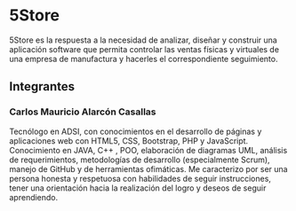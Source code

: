# 5Store

5Store es la respuesta a la necesidad de analizar, diseñar y construir una aplicación software que permita controlar las ventas físicas y virtuales de una empresa de manufactura y hacerles el correspondiente seguimiento.

## Integrantes

### Carlos Mauricio Alarcón Casallas
Tecnólogo en ADSI, con conocimientos en el desarrollo de páginas y aplicaciones web con HTML5, CSS, Bootstrap, PHP y JavaScript. Conocimiento en JAVA, C++ , POO, elaboración de diagramas UML, análisis de requerimientos, metodologías de desarrollo (especialmente Scrum),  manejo de GitHub y de herramientas ofimáticas.
Me caracterizo por ser una persona honesta y respetuosa con habilidades de seguir instrucciones, tener una orientación hacia la realización del logro y deseos de seguir aprendiendo.


